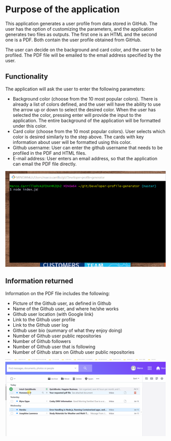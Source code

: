 # Purpose of the application

This application generates a user profile from data stored in GitHub.  The user has the option of customizing the parameters, and the application generates two files as outputs.  The first one is an HTML and the second one is a PDF.  Both contain the user profile obtained from GitHub.

The user can decide on the background and card color, and the user to be profiled.  The PDF file will be emailed to the email address specified by the user.

## Functionality

The application will ask the user to enter the following parameters:

*  Background color (choose from the 10 most popular colors).  There is already a list of colors defined, and the user will have the ability to use the arrow up or down to select the desired color.  When the user has selected the color, pressing enter will provide the input to the application.  The entire background of the application will be formatted under this color.
*  Card color (choose from the 10 most popular colors).  User selects which color is desired similarly to the step above.  The cards with key information about user will be formatted using this color.
*  Github username:  User can enter the github username that needs to be profiled in the PDF and HTML files.  
*  E-mail address:  User enters an email address, so that the application can email the PDF file directly.

![GIF of input](NodeJScreation.GIF)



## Information returned

Information on the PDF file includes the following:


*  Picture of the Github user, as defined in Github
*  Name of the Github user, and where he/she works
*  Github user location (with Google link)
*  Link to the Github user profile
*  Link to the Github user log
*  Github user bio (summary of what they enjoy doing)
*  Number of Github user public repositories
*  Number of Github followers
*  Number of Github user that is following
*  Number of Github stars on Github user public repositories

![GIF of input](Email-attachment.GIF)